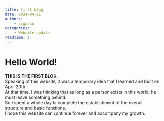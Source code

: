 ```yaml
---
title: first blog
date: 2024-04-21
authors:
    - pigasso
categories:
    - Website update
readtime: 1
---
```


# Hello World!
<strong>THIS IS THE FIRST BLOG.</strong>  
Speaking of this website, it was a temporary idea that I learned and built on April 20th.  
At that time, I was thinking that as long as a person exists in this world, he must leave something behind.  
So I spent a whole day to complete the establishment of the overall structure and basic functions.  
I hope this website can continue forever and accompany my growth.  